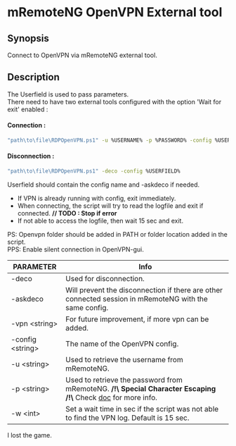 # mRemoteNG OpenVPN External tool

## Synopsis
Connect to OpenVPN via mRemoteNG external tool.
 
## Description
The Userfield is used to pass parameters.</br>
There need to have two external tools configured with the option 'Wait for exit' enabled : 
#### Connection :
```Bash
"path\to\file\RDPOpenVPN.ps1" -u %USERNAME% -p %PASSWORD% -config %USERFIELD%
```
#### Disconnection :
```Bash
"path\to\file\RDPOpenVPN.ps1" -deco -config %USERFIELD%
```
Userfield should contain the config name and -askdeco if needed.

- If VPN is already running with config, exit immediately.
- When connecting, the script will try to read the logfile and exit if connected. **// TODO : Stop if error**
- If not able to access the logfile, then wait 15 sec and exit.

PS: Openvpn folder should be added in PATH or folder location added in the script.</br>
PPS: Enable silent connection in OpenVPN-gui.


|PARAMETER|Info|
|---------|----|
|-deco|Used for disconnection.|
|-askdeco|Will prevent the disconnection if there are other connected session in mRemoteNG with the same config.|
|-vpn \<string\>|For future improvement, if more vpn can be added.|
|-config \<string\>|The name of the OpenVPN config.|
|-u \<string\>|Used to retrieve the username from mRemoteNG.|
|-p \<string\>|Used to retrieve the password from mRemoteNG. **\/!\ Special Character Escaping /!\\** Check [doc](https://mremoteng.readthedocs.io/en/latest/user_interface/external_tools.html#special-character-escaping) for more info.|
|-w \<int\>|Set a wait time in sec if the script was not able to find the VPN log. Default is 15 sec.|
        
    
I lost the game.
